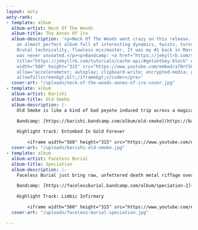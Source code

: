 ```yaml
---
layout: aoty
aoty-rank:
- template: album
  album-artist: Neck Of The Woods
  album-title: The Annex Of Ire
  album-description: '<p>Neck Of The Woods went crazy on this release. In my opinion,
    an almost perfect album full of interesting dynamics, twists, turns and chaos.
    Brutal technicality, flawless mix/master. It was my #1 back in March 2020 and
    was never unseated.</p><p>Bandcamp: <a href="https://jekyllrb.com/tutorials/cache-api/#getsetkey-block"
    title="https://jekyllrb.com/tutorials/cache-api/#getsetkey-block" editing="" creating="">https://jekyllrb.com/tutorials/cache-api/#getsetkey-block</a></p><pre><code>&lt;iframe
    width="560" height="315" src="https://www.youtube.com/embed/a7NrC50eYzw" frameborder="0"
    allow="accelerometer; autoplay; clipboard-write; encrypted-media; gyroscope; picture-in-picture"
    allowfullscreen&gt;&lt;/iframe&gt;</code></pre>'
  cover-art: "/uploads/neck-of-the-woods-annex-of-ire-cover.jpg"
- template: album
  album-artist: Barishi
  album-title: Old Smoke
  album-description: |-
    Old Smoke is like a kind of bad peyote induced trip across a magical desert on another planet. It's an album that really must be listened to beginning to end. It's a harrowing, exciting, twisting journey that ends in a 13 minute magnum opus that just demands you close your eyes and vibe. It almost took #1 on this list a lot of times. It's so good. Please listen to it.

    Bandcamp: [https://barishi.bandcamp.com/album/old-smoke](https://barishi.bandcamp.com/album/old-smoke "https://barishi.bandcamp.com/album/old-smoke")

    Highlight track: Entombed In Gold Forever

        <iframe width="560" height="315" src="https://www.youtube.com/embed/sBjMdJPJ0ZU" frameborder="0" allow="accelerometer; autoplay; clipboard-write; encrypted-media; gyroscope; picture-in-picture" allowfullscreen></iframe>
  cover-art: "/uploads/barishi-old-smoke.jpg"
- template: album
  album-artist: Faceless Burial
  album-title: Speciation
  album-description: |-
    Faceless Burial just bring raw, unfettered death metal riffage over and over and it never stops and I love every minute of it.

    Bandcamp: [https://facelessburial.bandcamp.com/album/speciation-2](https://facelessburial.bandcamp.com/album/speciation-2 "https://facelessburial.bandcamp.com/album/speciation-2")

    Highlight Track: Limbic Infirmary

        <iframe width="560" height="315" src="https://www.youtube.com/embed/0KsQ4nvGbzY" frameborder="0" allow="accelerometer; autoplay; clipboard-write; encrypted-media; gyroscope; picture-in-picture" allowfullscreen></iframe>
  cover-art: "/uploads/faceless-burial-speciation.jpg"

---
```

